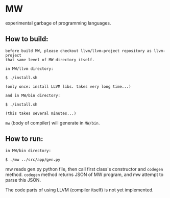# MW
experimental garbage of programming languages.

## How to build:

```
before build MW, please checkout llvm/llvm-project repository as llvm-project
that same level of MW directory itself.

in MW/llvm directory:

$ ./install.sh

(only once: install LLVM libs. takes very long time...)

and in MW/bin directory:

$ ./install.sh

(this takes several minutes...)
```

`mw` (body of compiler) will generate in `MW/bin`.

## How to run:

```
in MW/bin directory:

$ ./mw ../src/app/gen.py
```

mw reads gen.py python file, then call first class's constructor and `codegen` method.
`codegen` method returns JSON of MW program, and mw attempt to parse this JSON.

The code parts of using LLVM (compiler itself) is not yet implemented.

